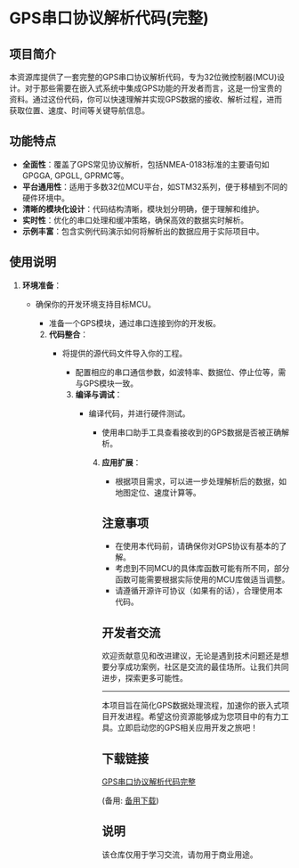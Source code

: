 # GPS串口协议解析代码(完整)

## 项目简介

本资源库提供了一套完整的GPS串口协议解析代码，专为32位微控制器(MCU)设计。对于那些需要在嵌入式系统中集成GPS功能的开发者而言，这是一份宝贵的资料。通过这份代码，你可以快速理解并实现GPS数据的接收、解析过程，进而获取位置、速度、时间等关键导航信息。

## 功能特点

- **全面性**：覆盖了GPS常见协议解析，包括NMEA-0183标准的主要语句如GPGGA, GPGLL, GPRMC等。
- **平台通用性**：适用于多数32位MCU平台，如STM32系列，便于移植到不同的硬件环境中。
- **清晰的模块化设计**：代码结构清晰，模块划分明确，便于理解和维护。
- **实时性**：优化的串口处理和缓冲策略，确保高效的数据实时解析。
- **示例丰富**：包含实例代码演示如何将解析出的数据应用于实际项目中。

## 使用说明

1. **环境准备**：
   - 确保你的开发环境支持目标MCU。
      - 准备一个GPS模块，通过串口连接到你的开发板。

      2. **代码整合**：
         - 将提供的源代码文件导入你的工程。
            - 配置相应的串口通信参数，如波特率、数据位、停止位等，需与GPS模块一致。

            3. **编译与调试**：
               - 编译代码，并进行硬件测试。
                  - 使用串口助手工具查看接收到的GPS数据是否被正确解析。

                  4. **应用扩展**：
                     - 根据项目需求，可以进一步处理解析后的数据，如地图定位、速度计算等。

                     ## 注意事项

                     - 在使用本代码前，请确保你对GPS协议有基本的了解。
                     - 考虑到不同MCU的具体库函数可能有所不同，部分函数可能需要根据实际使用的MCU库做适当调整。
                     - 请遵循开源许可协议（如果有的话），合理使用本代码。

                     ## 开发者交流

                     欢迎贡献意见和改进建议，无论是遇到技术问题还是想要分享成功案例，社区是交流的最佳场所。让我们共同进步，探索更多可能性。

                     ---

                     本项目旨在简化GPS数据处理流程，加速你的嵌入式项目开发进程。希望这份资源能够成为您项目中的有力工具。立即启动您的GPS相关应用开发之旅吧！

                     ## 下载链接
                     [GPS串口协议解析代码完整](https://pan.quark.cn/s/f5ab241e1d36) 

                     (备用: [备用下载](https://pan.baidu.com/s/1WTnj8G6kKNWqEyl9739JVg?pwd=1234))

                     ## 说明

                     该仓库仅用于学习交流，请勿用于商业用途。
